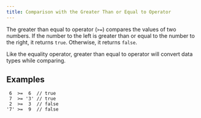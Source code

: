 ```yaml
---
title: Comparison with the Greater Than or Equal to Operator
---
```

The greater than equal to operator (`>=`) compares the values of two numbers. If the number to the left is greater than or equal to the number to the right, it returns `true`. Otherwise, it returns `false`.

Like the equality operator, greater than equal to operator will convert data types while comparing.

## Examples

     6  >=  6  // true
     7  >= '3' // true
     2  >=  3  // false
    '7' >=  9  // false